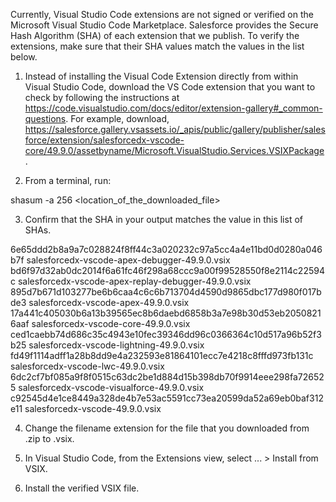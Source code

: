 Currently, Visual Studio Code extensions are not signed or verified on the
Microsoft Visual Studio Code Marketplace. Salesforce provides the Secure Hash
Algorithm (SHA) of each extension that we publish. To verify the extensions,
make sure that their SHA values match the values in the list below.

1. Instead of installing the Visual Code Extension directly from within Visual
   Studio Code, download the VS Code extension that you want to check by
   following the instructions at
   https://code.visualstudio.com/docs/editor/extension-gallery#_common-questions.
   For example, download,
   https://salesforce.gallery.vsassets.io/_apis/public/gallery/publisher/salesforce/extension/salesforcedx-vscode-core/49.9.0/assetbyname/Microsoft.VisualStudio.Services.VSIXPackage.

2. From a terminal, run:

shasum -a 256 <location_of_the_downloaded_file>

3. Confirm that the SHA in your output matches the value in this list of SHAs.

6e65ddd2b8a9a7c028824f8ff44c3a020232c97a5cc4a4e11bd0d0280a046b7f  salesforcedx-vscode-apex-debugger-49.9.0.vsix
bd6f97d32ab0dc2014f6a61fc46f298a68ccc9a00f99528550f8e2114c22594c  salesforcedx-vscode-apex-replay-debugger-49.9.0.vsix
895d7b671d103277be6b6caa4c6c6b713704d4590d9865dbc177d980f017bde3  salesforcedx-vscode-apex-49.9.0.vsix
17a441c405030b6a13b39565ec8b6daebd6858b3a7e98b30d53eb20508216aaf  salesforcedx-vscode-core-49.9.0.vsix
ced1caebb74d686c35c4943e10fec39346dd96c0366364c10d517a96b52f3b25  salesforcedx-vscode-lightning-49.9.0.vsix
fd49f1114adff1a28b8dd9e4a232593e81864101ecc7e4218c8fffd973fb131c  salesforcedx-vscode-lwc-49.9.0.vsix
6dc2cf7bf085a9f8f0515c63dc2be1d884d15b398db70f9914eee298fa726525  salesforcedx-vscode-visualforce-49.9.0.vsix
c92545d4e1ce8449a328de4b7e53ac5591cc73ea20599da52a69eb0baf312e11  salesforcedx-vscode-49.9.0.vsix


4. Change the filename extension for the file that you downloaded from .zip to
.vsix.

5. In Visual Studio Code, from the Extensions view, select ... > Install from
VSIX.

6. Install the verified VSIX file.
